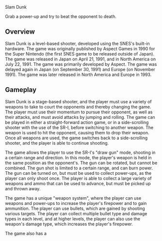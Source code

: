Slam Dunk

Grab a power-up and try to beat the opponent to death.

## Overview

Slam Dunk is a level-based shooter, developed using the SNES's built-in hardware. The game was originally published by Aspect Games in 1990 for the Super Nintendo (the first SNES game to be released outside of Japan). The game was released in Japan on April 21, 1991, and in North America on July 22, 1991. The game was primarily developed by Aspect. The game was delayed again in Japan (on September 30, 1991) and Europe (on November 1991). The game was later released in North America and Europe in 1993.

## Gameplay

Slam Dunk is a stage-based shooter, and the player must use a variety of weapons to take to court the opponents and thereby changing the game. The player must use their momentum to pursue their opponent, as well as their attacks, and must avoid attacks by jumping and rolling. The game can be played in either a straight-forward action game, or in a side-scrolling shooter with the use of the SR-I, before switching to another weapon. The weapon is used to hit the opponent, causing them to drop their weapon. Once all weapons are used, the game switches back to a side-scrolling shooter, and the player is able to continue shooting.

The game allows the player to use the SR-I's "draw gun" mode, shooting in a certain range and direction. In this mode, the player's weapon is held in the same position as the opponent's. The gun can be rotated, but cannot be combined. The gun shot is limited to a certain range, and can burn power. The gun can be turned on, but must be used to collect power-ups, as the player can only shoot once. The player is able to collect a large variety of weapons and ammo that can be used to advance, but must be picked up and thrown away.

The game has a unique "weapon system", where the player can use weapons and power-ups to increase the player's firepower and to gain ammunition. The player can use bullets, which are gained by shooting various targets. The player can collect multiple bullet type and damage types in each level, and at higher levels, the player can also use the weapon's damage type, which increases the player's firepower.

The game also has a